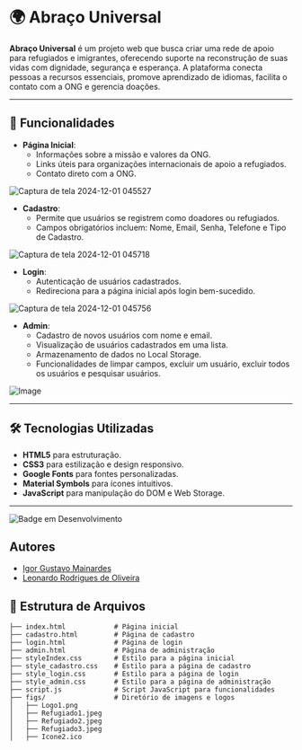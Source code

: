 # 🌍 Abraço Universal

**Abraço Universal** é um projeto web que busca criar uma rede de apoio para refugiados e imigrantes, oferecendo suporte na reconstrução de suas vidas com dignidade, segurança e esperança. A plataforma conecta pessoas a recursos essenciais, promove aprendizado de idiomas, facilita o contato com a ONG e gerencia doações.

---

## 🚀 Funcionalidades

- **Página Inicial**:
  - Informações sobre a missão e valores da ONG.
  - Links úteis para organizações internacionais de apoio a refugiados.
  - Contato direto com a ONG.
    
![Captura de tela 2024-12-01 045527](https://github.com/user-attachments/assets/13b2bb79-ccb0-4a05-a1c4-6d9ab6728636)

- **Cadastro**:
  - Permite que usuários se registrem como doadores ou refugiados.
  - Campos obrigatórios incluem: Nome, Email, Senha, Telefone e Tipo de Cadastro.

![Captura de tela 2024-12-01 045718](https://github.com/user-attachments/assets/b0328967-3bde-4a43-ae5e-058063a0a91e)

- **Login**:
  - Autenticação de usuários cadastrados.
  - Redireciona para a página inicial após login bem-sucedido.
    
![Captura de tela 2024-12-01 045756](https://github.com/user-attachments/assets/d4e4e7bb-adc4-4cc2-a161-eaa5349d3035)

- **Admin**:
  - Cadastro de novos usuários com nome e email.
  - Visualização de usuários cadastrados em uma lista.
  - Armazenamento de dados no Local Storage.
  - Funcionalidades de limpar campos, excluir um usuário, excluir todos os usuários e pesquisar usuários.
  
![Image](https://github.com/user-attachments/assets/230e848d-9609-4c91-b1fc-bdf8902bf7cd)

---

## 🛠️ Tecnologias Utilizadas

- **HTML5** para estruturação.
- **CSS3** para estilização e design responsivo.
- **Google Fonts** para fontes personalizadas.
- **Material Symbols** para ícones intuitivos.
- **JavaScript** para manipulação do DOM e Web Storage.

---
![Badge em Desenvolvimento](http://img.shields.io/static/v1?label=STATUS&message=EM%20DESENVOLVIMENTO&color=GREEN&style=for-the-badge)

## Autores
- [Igor Gustavo Mainardes](https://github.com/L0RD0NN)
- [Leonardo Rodrigues de Oliveira](https://github.com/leololeo630)

## 📂 Estrutura de Arquivos

```plaintext
├── index.html            # Página inicial
├── cadastro.html         # Página de cadastro
├── login.html            # Página de login
├── admin.html            # Página de administração
├── styleIndex.css        # Estilo para a página inicial
├── style_cadastro.css    # Estilo para a página de cadastro
├── style_login.css       # Estilo para a página de login
├── style_admin.css       # Estilo para a página de administração
├── script.js             # Script JavaScript para funcionalidades
├── figs/                 # Diretório de imagens e logos
│   ├── Logo1.png
│   ├── Refugiado1.jpeg
│   ├── Refugiado2.jpeg
│   ├── Refugiado3.jpeg
│   ├── Icone2.ico